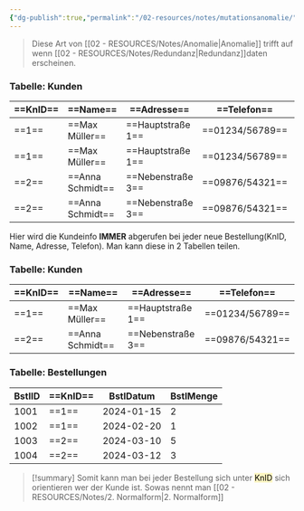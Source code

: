 ```yaml
---
{"dg-publish":true,"permalink":"/02-resources/notes/mutationsanomalie/","tags":["informatik/datenbank"],"noteIcon":"","updated":"2025-09-10T16:38:18.000+02:00"}
---
```


> Diese Art von [[02 - RESOURCES/Notes/Anomalie\|Anomalie]] trifft auf wenn [[02 - RESOURCES/Notes/Redundanz\|Redundanz]]daten erscheinen.

### Tabelle: Kunden

| ==KnID== | ==Name==         | ==Adresse==       | ==Telefon==     | BstlID | BstlDatum  | BstlMenge |
| ---- | ------------ | ------------- | ----------- | ------ | ---------- | --------- |
| ==1==    | ==Max Müller==   | ==Hauptstraße 1== | ==01234/56789== | 1001   | 2024-01-15 | 2         |
| ==1==    | ==Max Müller==   | ==Hauptstraße 1== | ==01234/56789== | 1002   | 2024-02-20 | 1         |
| ==2==    | ==Anna Schmidt== | ==Nebenstraße 3== | ==09876/54321== | 1003   | 2024-03-10 | 5         |
| ==2==    | ==Anna Schmidt== | ==Nebenstraße 3== | ==09876/54321== | 1004   | 2024-03-12 | 3         |

Hier wird die Kundeinfo **IMMER** abgerufen bei jeder neue Bestellung(KnID, Name, Adresse, Telefon).
Man kann diese in 2 Tabellen teilen.
### Tabelle: Kunden

| ==KnID== | ==Name==         | ==Adresse==       | ==Telefon==     |
| ---- | ------------ | ------------- | ----------- |
| ==1==    | ==Max Müller==   | ==Hauptstraße 1== | ==01234/56789== |
| ==2==    | ==Anna Schmidt== | ==Nebenstraße 3== | ==09876/54321== |
### Tabelle: Bestellungen

| BstlID | ==KnID== | BstlDatum  | BstlMenge |
| ------ | ---- | ---------- | --------- |
| 1001   | ==1==    | 2024-01-15 | 2         |
| 1002   | ==1==    | 2024-02-20 | 1         |
| 1003   | ==2==    | 2024-03-10 | 5         |
| 1004   | ==2==    | 2024-03-12 | 3         |

>[!summary] 
>Somit kann man bei jeder Bestellung sich unter <mark style="background: #FFF3A3A6;">KnID</mark> sich orientieren wer der Kunde ist.
>Sowas nennt man [[02 - RESOURCES/Notes/2. Normalform\|2. Normalform]] 
